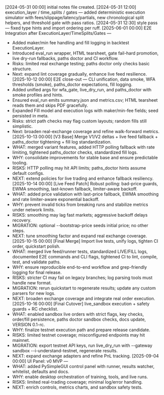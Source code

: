[2024-05-31 00:00] initial notes file created.
[2024-05-31 12:00] execution_layer / time_splits / gates — added deterministic execution simulator with fees/slippage/latency/partials, new chronological split helpers, and threshold gate with pass ratios.
[2024-05-31 12:30] style pass — fixed type hints and import ordering per ruff.
[2025-06-01 00:00] E2E Integration after ExecutionLayer/TimeSplits/Gates —
- Added maker/min fee handling and fill logging in backtest ExecutionLayer.
- Introduced eval_run wrapper, HTML tearsheet, gate fail-hard promotion, live dry-run fallbacks, paths doctor and CI workflow.
- Risks: limited real exchange testing; paths doctor only checks basic structure.
- Next: expand lint coverage gradually, enhance live feed resilience.
[2025-10-12 00:00] E2E close-out — CLI unification, data smoke, WFA thresholds (smoke), paths_doctor expectations, fill logging.
- Added unified args for wfa_gate, live_dry_run, and paths_doctor with smoke profiles and hints.
- Ensured eval_run emits summary.json and metrics.csv; HTML tearsheet reads them and skips PDF gracefully.
- Expanded Fill model and execution logs with maker/min-fee fields; seed persisted in meta.
- Risks: strict path checks may flag custom layouts; random fills still simplistic.
- Next: broaden real-exchange coverage and refine walk-forward metrics.
[2025-10-13 00:00] [V3 Base] Merge V1/V2 deltas + live feed fallback + paths_doctor tightening + fill log standardization.
- WHAT: merged variant features, added HTTP polling fallback with rate limiting, tightened paths_doctor checks, standardized fill logs.
- WHY: consolidate improvements for stable base and ensure predictable tooling.
- RISKS: HTTP polling may hit API limits; paths_doctor hints assume default configs.
- NEXT: extend policies for live trading and enhance fallback resiliency.
[2025-10-14 00:00] [Live Feed Patch] Robust polling: bad-price guards, EWMA smoothing, last-known fallback, limiter-aware backoff.
- WHAT: added price validation with last-price fallback, EWMA smoothing and rate limiter-aware exponential backoff.
- WHY: prevent invalid ticks from breaking runs and stabilize metrics under network limits.
- RISKS: smoothing may lag fast markets; aggressive backoff delays recovery.
- MIGRATION: optional --bootstrap-price seeds initial price; no other steps.
- NEXT: tune smoothing factor and expand real exchange coverage.
[2025-10-15 00:00] [Final Merge] Import live tests, unify logs, tighten CI order, quickstart polish.
- WHAT: merged live feed/runner tests, standardized LIVE/FILL logs, documented E2E commands and CLI flags, tightened CI to lint, compile, test, and validate paths.
- WHY: ensure reproducible end-to-end workflow and grep-friendly logging for final release.
- RISKS: stricter CI may fail on legacy branches; log parsing tools must handle new format.
- MIGRATION: rerun quickstart to regenerate results; update any custom parsers for new logs.
- NEXT: broaden exchange coverage and integrate real order execution.
[2025-10-16 00:00] [Final Cutover] live_sandbox execution + safety guards + RC checklist.
- WHAT: enabled sandbox live orders with strict flags, key checks, order/fill persistence, paths doctor sandbox checks, docs update, VERSION 0.1-rc.
- WHY: finalize testnet execution path and prepare release candidate.
- RISKS: limited testnet coverage; misconfigured endpoints may hit mainnet.
- MIGRATION: export testnet API keys, run live_dry_run with --gateway sandbox --i-understand-testnet, regenerate results.
- NEXT: expand exchange adapters and refine PnL tracking.
[2025-09-04 00:00] UI Panel: v0 MVP —
- WHAT: added PySimpleGUI control panel with runner, results watcher, whitelist, defaults and docs.
- WHY: enable desktop orchestration of training, tools, and live runs.
- RISKS: limited real-trading coverage; minimal log/error handling.
- NEXT: enrich controls, metrics charts, and sandbox safety tests.
